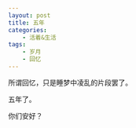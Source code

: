 ```yaml
---
layout: post
title: 五年
categories:
    - 活着&生活
tags:
    - 岁月
    - 回忆
---
```


所谓回忆，只是睡梦中凌乱的片段罢了。

五年了。

你们安好？

